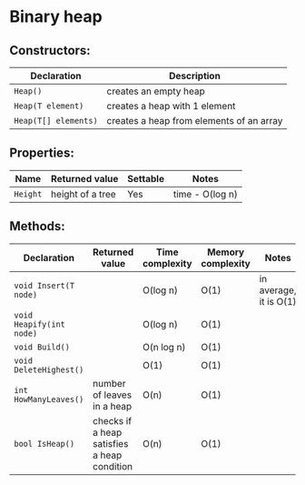 # Binary heap

## Constructors:
Declaration | Description
------------|------------
`Heap()` | creates an empty heap
`Heap(T element)` | creates a heap with 1 element
`Heap(T[] elements)` | creates a heap from elements of an array


## Properties:
Name | Returned value | Settable | Notes
-----|----------------|----------|------
`Height` | height of a tree | Yes | time - O(log n)

## Methods:

Declaration | Returned value | Time complexity | Memory complexity | Notes
------------|----------------|-----------------|-------------------|------
`void Insert(T node)` | | O(log n) | O(1) | in average, it is O(1)
`void Heapify(int node)` | | O(log n) | O(1) | 
`void Build()` | | O(n log n) | O(1) | 
`void DeleteHighest()` | | O(1) | O(1) |
`int HowManyLeaves()` | number of leaves in a heap| O(n) | O(1) | 
`bool IsHeap()` | checks if a heap satisfies a heap condition | O(n) | O(1) |


